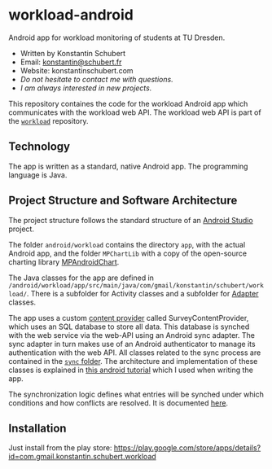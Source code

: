 workload-android
========

Android app for workload monitoring of students at TU Dresden.

* Written by Konstantin Schubert
* Email: konstantin@schubert.fr
* Website: konstantinschubert.com
* *Do not hesitate to contact me with questions.*
* *I am always interested in new projects.*


This repository containes the code for the workload Android app which communicates with the workload web API.
The workload web API is part of the [`workload`](https://github.com/KonstantinSchubert/workload) repository.

## Technology

The app is written as a standard, native Android app. The programming language is Java.

## Project Structure and Software Architecture

The project structure follows the standard structure of an [Android Studio](https://developer.android.com/studio/index.html) project. 

The folder `android/workload` contains the directory `app`, 
with the actual Android app, and the folder `MPChartLib` with a copy of the 
open-source charting library [MPAndroidChart](https://github.com/PhilJay/MPAndroidChart/tree/master/MPChartLib).

The Java classes for the app are defined in `/android/workload/app/src/main/java/com/gmail/konstantin/schubert/workload/`.
There is a subfolder for Activity classes and a subfolder for [Adapter](https://developer.android.com/reference/android/widget/Adapter.html) classes. 

The app uses a custom [content provider](https://developer.android.com/guide/topics/providers/content-providers.html) called SurveyContentProvider,
which uses an SQL database to store all data. This database is synched with the web service via the web-API using an Android  sync adapter.
The sync adapter in turn makes use of an Android authenticator to manage its authentication with the web API. 
All classes related to the sync process are contained in the [`sync` folder](https://github.com/KonstantinSchubert/workload-android/tree/master/android/workload/app/src/main/java/com/gmail/konstantin/schubert/workload/sync).
The architecture and implementation of these classes is explained in [this android tutorial](https://developer.android.com/training/sync-adapters/index.html) which I used when writing the app.

The synchronization logic defines what entries will be synched under which conditions and how conflicts are resolved.
It is documented [here](documentation/SyncLogic.md).


## Installation

Just install from the play store: https://play.google.com/store/apps/details?id=com.gmail.konstantin.schubert.workload

